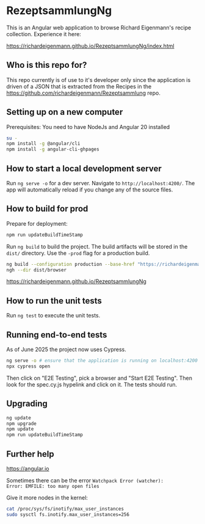 # RezeptsammlungNg

This is an Angular web application to browse Richard Eigenmann's recipe collection. Experience it here:

<https://richardeigenmann.github.io/RezeptsammlungNg/index.html>

## Who is this repo for?

This repo currently is of use to it's developer only since the application is driven of a JSON that is extracted from the Recipes in the https://github.com/richardeigenmann/Rezeptsammlung repo.

## Setting up on a new computer

Prerequisites: You need to have NodeJs and Angular 20 installed

```bash
su -
npm install -g @angular/cli
npm install -g angular-cli-ghpages
```

## How to start a local development server

Run `ng serve -o` for a dev server. Navigate to `http://localhost:4200/`. The app will automatically reload if you change any of the source files.

## How to build for prod

Prepare for deployment:

```bash
npm run updateBuildTimeStamp
```

Run `ng build` to build the project. The build artifacts will be stored in the `dist/` directory. Use the `-prod` flag for a production build.

```bash
ng build --configuration production --base-href "https://richardeigenmann.github.io/RezeptsammlungNg/"
ngh --dir dist/browser
```

https://richardeigenmann.github.io/RezeptsammlungNg

## How to run the unit tests

Run `ng test` to execute the unit tests.

## Running end-to-end tests

As of June 2025 the project now uses Cypress.

```bash
ng serve -o # ensure that the application is running on localhost:4200
npx cypress open
```

Then click on "E2E Testing", pick a browser and "Start E2E Testing".
Then look for the spec.cy.js hypelink and click on it. The tests should run.

## Upgrading

```bash
ng update
npm upgrade
npm update
npm run updateBuildTimeStamp
```

## Further help

<https://angular.io>

Sometimes there can be the error <code>Watchpack Error (watcher): Error: EMFILE: too many open files</code>

Give it more nodes in the kernel:

```bash
cat /proc/sys/fs/inotify/max_user_instances
sudo sysctl fs.inotify.max_user_instances=256
```

